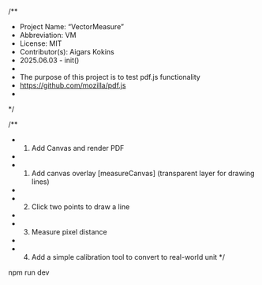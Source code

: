 /**
 * Project Name: “VectorMeasure”
 * Abbreviation: VM
 * License: MIT
 * Contributor(s): Aigars Kokins
 * 2025.06.03 - init()
 *
 * The purpose of this project is to test pdf.js functionality
 * https://github.com/mozilla/pdf.js
 *
 */

/**
 * 1. Add Canvas and render PDF
 *
 * 1. Add canvas overlay [measureCanvas] (transparent layer for drawing lines)
 *
 * 2. Click two points to draw a line
 *
 * 3. Measure pixel distance
 *
 * 4. Add a simple calibration tool to convert to real-world unit
 */

npm run dev

[//]: # (npx @tailwindcss/cli -i ./src/input.css -o ./docs/style.css --watch)